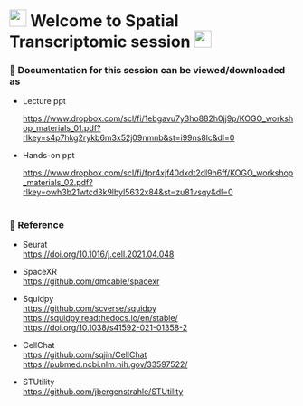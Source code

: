 <h1>
  <img src="https://media.giphy.com/media/hvRJCLFzcasrR4ia7z/giphy.gif" width="30px"/>
   Welcome to Spatial Transcriptomic session 
  <img src="https://media.giphy.com/media/hvRJCLFzcasrR4ia7z/giphy.gif" width="30px"/>
</h1>


### :orange_book: Documentation for this session can be viewed/downloaded as
* Lecture ppt
  
  https://www.dropbox.com/scl/fi/1ebgavu7y3ho882h0jj9p/KOGO_workshop_materials_01.pdf?rlkey=s4p7hkg2rykb6m3x52j09nmnb&st=i99ns8lc&dl=0

* Hands-on ppt
  
  https://www.dropbox.com/scl/fi/fpr4xjf40dxdt2dl9h6ff/KOGO_workshop_materials_02.pdf?rlkey=owh3b21wtcd3k9lbyl5632x84&st=zu81vsqy&dl=0    
  
  
<h1>
  
</h1>
  
### :green_book: Reference
 * Seurat      
   https://doi.org/10.1016/j.cell.2021.04.048    
   
 * SpaceXR     
   https://github.com/dmcable/spacexr     
   
 * Squidpy     
   https://github.com/scverse/squidpy    
   https://squidpy.readthedocs.io/en/stable/    
   https://doi.org/10.1038/s41592-021-01358-2    

 * CellChat      
   https://github.com/sqjin/CellChat   
   https://pubmed.ncbi.nlm.nih.gov/33597522/

 * STUtility        
  https://github.com/jbergenstrahle/STUtility         
